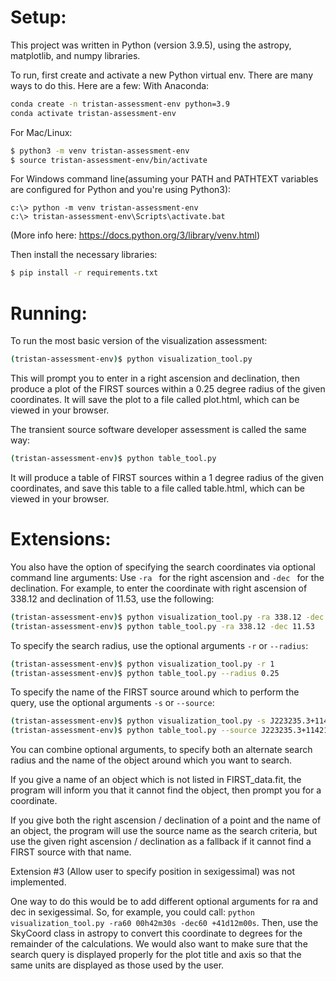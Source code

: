 # Setup:
This project was written in Python (version 3.9.5), using the astropy, matplotlib, and numpy libraries. 

To run, first create and activate a new Python virtual env. There are many ways to do this. Here are a few:
With Anaconda:
```bash
conda create -n tristan-assessment-env python=3.9
conda activate tristan-assessment-env
```
For Mac/Linux:
```bash
$ python3 -m venv tristan-assessment-env
$ source tristan-assessment-env/bin/activate
```
For Windows command line(assuming your PATH and PATHTEXT variables are configured for Python and you're using Python3):
```
c:\> python -m venv tristan-assessment-env
c:\> tristan-assessment-env\Scripts\activate.bat
```
(More info here: https://docs.python.org/3/library/venv.html)

Then install the necessary libraries:
```bash
$ pip install -r requirements.txt
```

# Running:
To run the most basic version of the visualization assessment:
```bash
(tristan-assessment-env)$ python visualization_tool.py
```
This will prompt you to enter in a right ascension and declination, then produce a plot
of the FIRST sources within a 0.25 degree radius of the given coordinates. 
It will save the plot to a file called plot.html, which can be viewed in your browser.

The transient source software developer assessment is called the same way:
```bash
(tristan-assessment-env)$ python table_tool.py
``` 
It will produce a table of FIRST sources within a 1 degree radius of the given coordinates, and
save this table to a file called table.html, which can be viewed in your browser.

# Extensions:
You also have the option of specifying the search coordinates via optional command line arguments:
Use `-ra ` for the right ascension and `-dec ` for the declination. For example, to enter the coordinate
with right ascension of 338.12 and declination of 11.53, use the following: 
```bash
(tristan-assessment-env)$ python visualization_tool.py -ra 338.12 -dec 11.53
(tristan-assessment-env)$ python table_tool.py -ra 338.12 -dec 11.53
``` 

To specify the search radius, use the optional arguments `-r` or `--radius`:
```bash
(tristan-assessment-env)$ python visualization_tool.py -r 1
(tristan-assessment-env)$ python table_tool.py --radius 0.25
```

To specify the name of the FIRST source around which to perform the query, use the optional arguments `-s` or `--source`:
```bash
(tristan-assessment-env)$ python visualization_tool.py -s J223235.3+114213
(tristan-assessment-env)$ python table_tool.py --source J223235.3+114213
```

You can combine optional arguments, to specify both an alternate search radius and the name of the object around which
you want to search.

If you give a name of an object which is not listed in FIRST_data.fit, the program will inform you
that it cannot find the object, then prompt you for a coordinate. 

If you give both the right ascension / declination of a point and the name of an object, the program will
use the source name as the search criteria, but use the given right ascension / declination as a fallback
if it cannot find a FIRST source with that name. 


Extension #3 (Allow user to specify position in sexigessimal) was not implemented. 

One way to do this would be to add different optional arguments for ra and dec in sexigessimal.
So, for example, you could call: `python visualization_tool.py -ra60 00h42m30s -dec60 +41d12m00s`. 
Then, use the SkyCoord class in astropy to convert this coordinate to degrees for the remainder of the calculations. 
We would also want to make sure that the search query is displayed properly for the plot title and axis so 
that the same units are displayed as those used by the user. 
